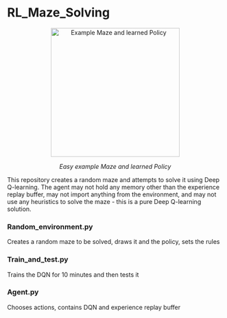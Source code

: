 # RL_Maze_Solving

<p align="center">
  <img src="https://user-images.githubusercontent.com/47857277/204293537-90708642-667a-4dac-8633-1dc40f8631db.png" height="300" title="Example Maze and learned Policy">
</p>
<p align="center">
  <em>Easy example Maze and learned Policy</em>
</p>

This repository creates a random maze and attempts to solve it using Deep Q-learning. The agent may not hold any memory other than the experience replay buffer, may not import anything from the environment, and may not use any heuristics to solve the maze - this is a pure Deep Q-learning solution.
### Random_environment.py
Creates a random maze to be solved, draws it and the policy, sets the rules
### Train_and_test.py
Trains the DQN for 10 minutes and then tests it
### Agent.py
Chooses actions, contains DQN and experience replay buffer

